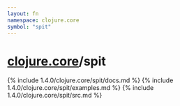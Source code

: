 ```yaml
---
layout: fn
namespace: clojure.core
symbol: "spit"
---
```


# [clojure.core](../)/spit

{% include 1.4.0/clojure.core/spit/docs.md %}
{% include 1.4.0/clojure.core/spit/examples.md %}
{% include 1.4.0/clojure.core/spit/src.md %}

